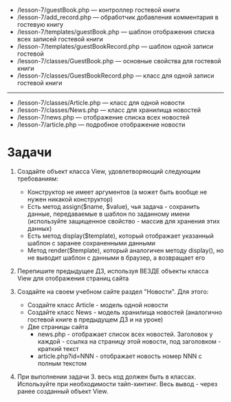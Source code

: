 * /lesson-7/guestBook.php — контроллер гостевой книги
* /lesson-7/add_record.php — обработчик добавления комментария в гостевую книгу
* /lesson-7/templates/guestBook.php — шаблон отображения списка всех записей гостевой книги
* /lesson-7/templates/guestBookRecord.php — шаблон одной записи гостевой
* /lesson-7/classes/GuestBook.php — основные свойства для гостевой книги
* /lesson-7/classes/GuestBookRecord.php — класс для одной записи гостевой книги
---
* /lesson-7/classes/Article.php — класс для одной новости
* /lesson-7/classes/News.php — класс для хранилища новостей
* /lesson-7/news.php — отображение списка всех новостей
* /lesson-7/article.php — подробное отображение новости


Задачи
===

1. Создайте объект класса View, удовлетворяющий следующим требованиям:
   * Конструктор не имеет аргументов (а может быть вообще не нужен никакой конструктор)
   * Есть метод assign($name, $value), чья задача - сохранить данные, передаваемые в шаблон по заданному имени (используйте защищенное свойство - массив для хранения этих данных)
   * Есть метод display($template), который отображает указанный шаблон с заранее сохраненными данными
   * Метод render($template), который аналогичен методу display(), но не выводит шаблон с данными в браузер, а возвращает его

2. Перепишите предыдущее ДЗ, используя ВЕЗДЕ объекты класса View для отображения страниц сайта

3. Создайте на своем учебном сайте раздел "Новости". Для этого:
   * Создайте класс Article - модель одной новости
   * Создайте класс News - модель хранилища новостей (аналогично гостевой книге в предыдущем ДЗ и на уроке)
   * Две страницы сайта
      * news.php - отображает список всех новостей. Заголовок у каждой - ссылка на страницу этой новости, под заголовком - краткий текст
      * article.php?id=NNN - отображает новость номер NNN с полным текстом

4. При выполнении задачи 3. весь код должен быть в классах. Используйте при необходимости тайп-хинтинг. Весь вывод - через ранее созданный объект View.

